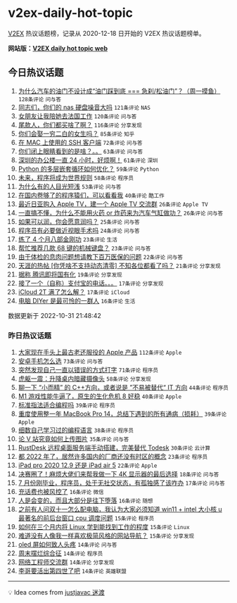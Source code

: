 # v2ex-daily-hot-topic

[V2EX](https://www.v2ex.com/) 热议话题榜，记录从 2020-12-18 日开始的 V2EX 热议话题榜单。

**网站版：[V2EX daily hot topic web](https://boojack.github.io/v2ex-daily-hot-topic-web/)**

## 今日热议话题

<!-- TODAY BEGIN -->

1. [为什么汽车的油门不设计成“油门踩到底 === 急刹/松油门”？（周一摸鱼）](https://www.v2ex.com/t/891394) `128条评论` `问与答`
1. [同志们，你们的 nas 硬盘噪音大吗](https://www.v2ex.com/t/891332) `121条评论` `NAS`
1. [女朋友让我陪她去法国工作](https://www.v2ex.com/t/891341) `120条评论` `问与答`
1. [尾款人，你们都买啥了啊？](https://www.v2ex.com/t/891486) `116条评论` `分享发现`
1. [你们会娶一穷二白的女生吗？](https://www.v2ex.com/t/891399) `85条评论` `知乎`
1. [在 MAC 上使用的 SSH 客户端](https://www.v2ex.com/t/891314) `72条评论` `问与答`
1. [你们闭上眼睛看到的是啥？。。](https://www.v2ex.com/t/891392) `63条评论` `问与答`
1. [深圳的办公楼一直 24 小时，好烦啊！](https://www.v2ex.com/t/891356) `61条评论` `深圳`
1. [Python 的多层嵌套循环如何优化？](https://www.v2ex.com/t/891370) `59条评论` `Python`
1. [未来，程序将成为世界规则](https://www.v2ex.com/t/891548) `58条评论` `程序员`
1. [为什么有的人目光短浅](https://www.v2ex.com/t/891321) `53条评论` `问与答`
1. [在国内卷够了的程序猿们，可以看看我](https://www.v2ex.com/t/891569) `40条评论` `酷工作`
1. [最近日亚购入 Apple TV，建一个 Apple TV 交流群](https://www.v2ex.com/t/891458) `26条评论` `Apple TV`
1. [一直搞不懂，为什么不能用火药 or 炸药来为汽车气缸做功？](https://www.v2ex.com/t/891369) `26条评论` `问与答`
1. [如果可以润，你会愿意润吗？](https://www.v2ex.com/t/891551) `25条评论` `问与答`
1. [程序员有必要做近视眼手术吗](https://www.v2ex.com/t/891508) `24条评论` `问与答`
1. [练了 4 个月八部金刚功](https://www.v2ex.com/t/891381) `23条评论` `生活`
1. [帮忙推荐几款 68 键的机械键盘？](https://www.v2ex.com/t/891351) `23条评论` `问与答`
1. [由于体检的息肉问题想请教下百万医保的问题](https://www.v2ex.com/t/891311) `22条评论` `问与答`
1. [天涯的热帖 [你凭啥不支持动态清零] 不知各位都看了吗？](https://www.v2ex.com/t/891519) `21条评论` `分享发现`
1. [据称 腾讯即将国有化](https://www.v2ex.com/t/891615) `19条评论` `分享发现`
1. [接了一个（自称）支付宝的电话。。。](https://www.v2ex.com/t/891490) `17条评论` `分享发现`
1. [iCloud 2T 满了怎么解？](https://www.v2ex.com/t/891402) `17条评论` `iCloud`
1. [电脑 DIYer 是最可怜的一群人](https://www.v2ex.com/t/891581) `16条评论` `生活`

数据更新于 2022-10-31 21:48:42

<!-- TODAY END -->

### 昨日热议话题

<!-- YESTERDAY BEGIN -->

1. [大家现在手头上最古老还服役的 Apple 产品](https://www.v2ex.com/t/891165) `112条评论` `Apple`
1. [安卓手机怎么选](https://www.v2ex.com/t/891114) `73条评论` `问与答`
1. [突然发现自己一直以错误的方式打字](https://www.v2ex.com/t/891131) `71条评论` `程序员`
1. [虎躯一震：升降桌内暗藏摄像头](https://www.v2ex.com/t/891101) `58条评论` `分享发现`
1. [聊一下 “小而精” 的 C++方向，或者说是 ”不易被替代“ IT 方向](https://www.v2ex.com/t/891097) `44条评论` `程序员`
1. [M1 游戏性能牛逼了，原生的生化危机 8 好稳](https://www.v2ex.com/t/891152) `40条评论` `Apple`
1. [标准指法适合编程吗](https://www.v2ex.com/t/891157) `39条评论` `程序员`
1. [重度使用整一年 MacBook Pro 14，总结下遇到的所有通病（损耗）](https://www.v2ex.com/t/891176) `39条评论` `Apple`
1. [细数自己学习过的编程语言](https://www.v2ex.com/t/891197) `38条评论` `程序员`
1. [论 V 站究竟如何上传图片](https://www.v2ex.com/t/891241) `35条评论` `问与答`
1. [RustDesk 远程桌面服务端手动搭建，完美替代 Todesk](https://www.v2ex.com/t/891123) `30条评论` `云计算`
1. [都 2022 年了，居然许多国内的厂商还没有时区的概念](https://www.v2ex.com/t/891242) `23条评论` `程序员`
1. [iPad pro 2020 12.9 还是 iPad air 5](https://www.v2ex.com/t/891082) `22条评论` `Apple`
1. [决赛圈了！麻烦大佬们来帮我做一下 4K 显示器的最后选择](https://www.v2ex.com/t/891141) `18条评论` `问与答`
1. [7 月份刚毕业，程序员，处于无社交状态，有孤独感了该咋办](https://www.v2ex.com/t/891230) `17条评论` `问与答`
1. [充话费也被风控了](https://www.v2ex.com/t/891228) `16条评论` `微信`
1. [人是会变的，而且大部分是往下堕落](https://www.v2ex.com/t/891172) `16条评论` `随想`
1. [之前有人问双十一怎么配电脑，我认为大家必须知道 win11 + intel 大小核 u 最著名的前后台窗口 cpu 调度问题](https://www.v2ex.com/t/891257) `15条评论` `程序员`
1. [如何在三个月内将 Linux 学到能找到工作的程度](https://www.v2ex.com/t/891120) `15条评论` `Linux`
1. [难道没有人像我一样喜欢极简风格的网站导航？](https://www.v2ex.com/t/891086) `15条评论` `分享发现`
1. [oled 屏如何致人头疼](https://www.v2ex.com/t/891238) `14条评论` `问与答`
1. [周末摆烂综合征](https://www.v2ex.com/t/891175) `14条评论` `程序员`
1. [网络工程师交流群](https://www.v2ex.com/t/891098) `14条评论` `分享发现`
1. [李哥要活出第四世了吧](https://www.v2ex.com/t/891089) `14条评论` `英雄联盟`

<!-- YESTERDAY END -->

---

💡 Idea comes from [justjavac 迷渡](https://github.com/justjavac/)
